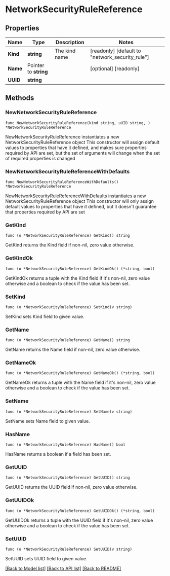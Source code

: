 # NetworkSecurityRuleReference

## Properties

Name | Type | Description | Notes
------------ | ------------- | ------------- | -------------
**Kind** | **string** | The kind name | [readonly] [default to "network_security_rule"]
**Name** | Pointer to **string** |  | [optional] [readonly] 
**UUID** | **string** |  | 

## Methods

### NewNetworkSecurityRuleReference

`func NewNetworkSecurityRuleReference(kind string, uUID string, ) *NetworkSecurityRuleReference`

NewNetworkSecurityRuleReference instantiates a new NetworkSecurityRuleReference object
This constructor will assign default values to properties that have it defined,
and makes sure properties required by API are set, but the set of arguments
will change when the set of required properties is changed

### NewNetworkSecurityRuleReferenceWithDefaults

`func NewNetworkSecurityRuleReferenceWithDefaults() *NetworkSecurityRuleReference`

NewNetworkSecurityRuleReferenceWithDefaults instantiates a new NetworkSecurityRuleReference object
This constructor will only assign default values to properties that have it defined,
but it doesn't guarantee that properties required by API are set

### GetKind

`func (o *NetworkSecurityRuleReference) GetKind() string`

GetKind returns the Kind field if non-nil, zero value otherwise.

### GetKindOk

`func (o *NetworkSecurityRuleReference) GetKindOk() (*string, bool)`

GetKindOk returns a tuple with the Kind field if it's non-nil, zero value otherwise
and a boolean to check if the value has been set.

### SetKind

`func (o *NetworkSecurityRuleReference) SetKind(v string)`

SetKind sets Kind field to given value.


### GetName

`func (o *NetworkSecurityRuleReference) GetName() string`

GetName returns the Name field if non-nil, zero value otherwise.

### GetNameOk

`func (o *NetworkSecurityRuleReference) GetNameOk() (*string, bool)`

GetNameOk returns a tuple with the Name field if it's non-nil, zero value otherwise
and a boolean to check if the value has been set.

### SetName

`func (o *NetworkSecurityRuleReference) SetName(v string)`

SetName sets Name field to given value.

### HasName

`func (o *NetworkSecurityRuleReference) HasName() bool`

HasName returns a boolean if a field has been set.

### GetUUID

`func (o *NetworkSecurityRuleReference) GetUUID() string`

GetUUID returns the UUID field if non-nil, zero value otherwise.

### GetUUIDOk

`func (o *NetworkSecurityRuleReference) GetUUIDOk() (*string, bool)`

GetUUIDOk returns a tuple with the UUID field if it's non-nil, zero value otherwise
and a boolean to check if the value has been set.

### SetUUID

`func (o *NetworkSecurityRuleReference) SetUUID(v string)`

SetUUID sets UUID field to given value.



[[Back to Model list]](../README.md#documentation-for-models) [[Back to API list]](../README.md#documentation-for-api-endpoints) [[Back to README]](../README.md)


